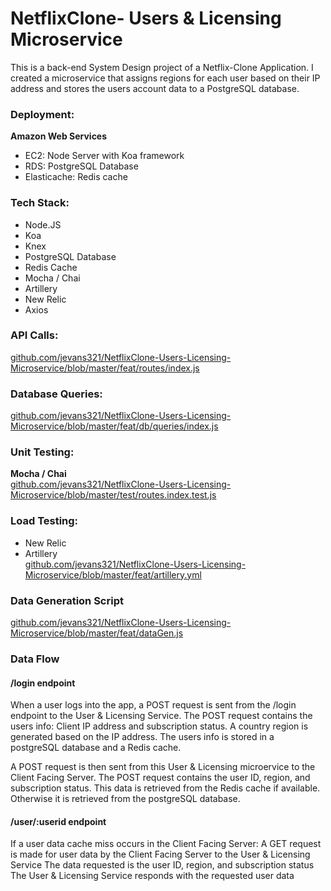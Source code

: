 # NetflixClone- Users & Licensing Microservice
This is a back-end System Design project of a Netflix-Clone Application. I created a microservice that assigns regions for each user based on their IP address and stores the users account data to a PostgreSQL database.

### Deployment:
**Amazon Web Services**<br/>
* EC2: Node Server with Koa framework<br/>
* RDS: PostgreSQL Database<br/>
* Elasticache: Redis cache<br/>

### Tech Stack:
* Node.JS<br/>
* Koa<br/>
* Knex<br/>
* PostgreSQL Database<br/>
* Redis Cache<br/>
* Mocha / Chai<br/>
* Artillery<br/>
* New Relic<br/>
* Axios

### API Calls:
[github.com/jevans321/NetflixClone-Users-Licensing-Microservice/blob/master/feat/routes/index.js
](https://github.com/jevans321/NetflixClone-Users-Licensing-Microservice/blob/master/feat/routes/index.js)

### Database Queries:
[github.com/jevans321/NetflixClone-Users-Licensing-Microservice/blob/master/feat/db/queries/index.js
](https://github.com/jevans321/NetflixClone-Users-Licensing-Microservice/blob/master/feat/db/queries/index.js)

### Unit Testing:
**Mocha / Chai**<br/>
[github.com/jevans321/NetflixClone-Users-Licensing-Microservice/blob/master/test/routes.index.test.js](https://github.com/jevans321/NetflixClone-Users-Licensing-Microservice/blob/master/test/routes.index.test.js)

### Load Testing:
* New Relic<br/>
* Artillery<br/>
[github.com/jevans321/NetflixClone-Users-Licensing-Microservice/blob/master/feat/artillery.yml](https://github.com/jevans321/NetflixClone-Users-Licensing-Microservice/blob/master/feat/artillery.yml)

### Data Generation Script
[github.com/jevans321/NetflixClone-Users-Licensing-Microservice/blob/master/feat/dataGen.js](https://github.com/jevans321/NetflixClone-Users-Licensing-Microservice/blob/master/feat/dataGen.js)

### Data Flow
#### /login endpoint
When a user logs into the app, a POST request is sent from the /login endpoint to the User & Licensing Service.
The POST request contains the users info: Client IP address and subscription status.
A country region is generated based on the IP address. The users info is stored in a postgreSQL database and a Redis cache.

A POST request is then sent from this User & Licensing microervice to the Client Facing Server.
The POST request contains the user ID, region, and subscription status.
This data is retrieved from the Redis cache if available. Otherwise it is retrieved from the postgreSQL database.

#### /user/:userid endpoint
If a user data cache miss occurs in the Client Facing Server:
A GET request is made for user data by the Client Facing Server to the User & Licensing Service
The data requested is the user ID, region, and subscription status
The User & Licensing Service responds with the requested user data


